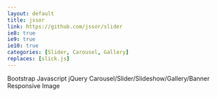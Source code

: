 ```yaml
---
layout: default 
title: jssor
link: https://github.com/jssor/slider
ie8: true
ie9: true
ie10: true
categories: [Slider, Carousel, Gallery]
replaces: [slick.js]
---
```

Bootstrap Javascript jQuery Carousel/Slider/Slideshow/Gallery/Banner Responsive Image
